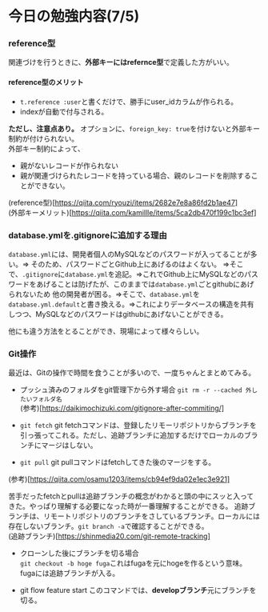# 今日の勉強内容(7/5)

### reference型  

関連づけを行うときに、**外部キーにはrefernce型**で定義した方がいい。  
#### reference型のメリット
- ```t.reference :user```と書くだけで、勝手にuser_idカラムが作られる。 
- indexが自動で付与される。

**ただし、注意点あり。**
オプションに、```foreign_key: true```を付けないと外部キー制約が付けられない。  
外部キー制約によって、
- 親がないレコードが作られない
- 親が関連づけられたレコードを持っている場合、親のレコードを削除することができない。

(reference型)[https://qiita.com/ryouzi/items/2682e7e8a86fd2b1ae47]  
(外部キーメリット)[https://qiita.com/kamillle/items/5ca2db470f199c1bc3ef]

### database.ymlを.gitignoreに追加する理由

```database.yml```には、開発者個人のMySQLなどのパスワードが入ってることが多い。=> そのため、パスワードごとGithub上にあげるのはよくない。
=>そこで、```.gitignore```に```database.yml```を追記。=>これでGithub上にMySQLなどのパスワードをあげることは防げたが、このままでは```database.yml```ごとgithubにあげられないため
他の開発者が困る。=>そこで、```database.yml```を```database.yml.default```と書き換える。=>これによりデータベースの構造を共有しつつ、MySQLなどのパスワードはgithubにあげないことができる。

他にも違う方法をとることができ、現場によって様々らしい。

### Git操作

最近は、Gitの操作で時間を食うことが多いので、一度ちゃんとまとめてみる。

- プッシュ済みのフォルダをgit管理下から外す場合
```git rm -r --cached 外したいフォルダ名```  
(参考)[https://daikimochizuki.com/gitignore-after-commiting/]

- ```git fetch```
git fetchコマンドは、登録したリモーリポジトリからブランチを引っ張ってこれる。ただし、追跡ブランチに追加するだけでローカルのブランチにマージはしない。

- ```git pull```
git pullコマンドはfetchしてきた後のマージをする。

(参考)[https://qiita.com/osamu1203/items/cb94ef9da02e1ec3e921]

苦手だったfetchとpullは追跡ブランチの概念がわかると頭の中にスッと入ってきた。やっぱり理解する必要になった時が一番理解することができる。
追跡ブランチは、リモートリポジトリのブランチをさしているブランチ。ローカルには存在しないブランチ。```git branch -a```で確認することができる。  
(追跡ブランチ)[https://shinmedia20.com/git-remote-tracking]

- クローンした後にブランチを切る場合  
```git checkout -b hoge fuga```これはfugaを元にhogeを作るという意味。fugaには追跡ブランチが入る。

- git flow feature start
このコマンドでは、**developブランチ**元にブランチを切る。

